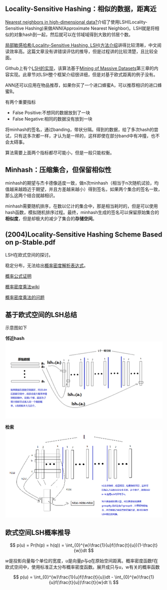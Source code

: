  <!--MathJax数学公式-->
<script type="text/x-mathjax-config">
MathJax.Hub.Config({tex2jax: {inlineMath: [['$','$'], ['\\(','\\)']]}});
</script>
<script type="text/javascript" async src="https://cdn.mathjax.org/mathjax/latest/MathJax.js?config=TeX-AMS_CHTML"></script>


## Locality-Sensitive Hashing：相似的数据，距离近

[Nearest neighbors in high-dimensional data?](http://stackoverflow.com/a/5773066/1114397)介绍了使用LSH(Locality-Sensitive Hashing)来做ANN(Approximate Nearest Neighbor)。LSH就是将相似的对象hash到一起，然后就可以在邻域域得到大致的邻居个数。

[局部敏感哈希(Locality-Sensitive Hashing, LSH)方法介绍](http://blog.csdn.net/icvpr/article/details/12342159)讲得比较清晰，中文阅读效率高。这篇文章没有讲错误评估的推导，但是过程讲的比较清楚，且比较全面。


Github上有个[LSH的实现](https://github.com/mrsqueeze/spark-hash)，该算法基于[Mining of Massive Datasets](http://mmds.org/)第三章的内容实现。此章节对LSH整个框架介绍很详细，但是对基于欧式距离的例子没有。

ANN还可以应用在物品推荐，如果你买了一个进口蜂蜜A，可以推荐相识的进口蜂蜜B。

有两个重要指标

* False Positive:不想同的数据放到了一块
* False Negative:相同的数据没有放到一块

将minhash的签名，通过banding，带状分隔。得到的数据，给了多次hash的尝试，只有这多次都一样，才认为是一样的，这样即使在部分band中有冲撞，也不会太碍事。


算法需要上面两个指标都尽可能小，但是一般只能权衡。

## Minhash：压缩集合，但保留相似性


minhash的期望与杰卡德像适度一致，做n次minhash（相当于n次随机试验，均值越来越趋近于期望，并且方差越来越小）得到签名，如果两个集合的签名一致，那么这两个结合就越相识。

minhash需要随机排序，在数以亿计的集合中，那是相当耗时的，但是可以使用hash函数，模拟随机排序过程。最终，minhash生成的签名可以保留原始集合的**相似度**，但是却极大的减少了集合的**存储空间**。

## (2004)Locality-Sensitive Hashing Scheme Based on p-Stable.pdf

LSH在欧式空间的探讨。

稳定分布，无法给出[概率密度解析表达式](http://www.swarmagents.cn/bs/files/jake2011616211724.pdf)。

[概率公式证明](http://blog.sina.com.cn/s/blog_67914f2901019p3v.html)

[概率密度乘法wiki](https://en.wikipedia.org/wiki/Probability_density_function)

[概率密度乘法的问题](http://math.stackexchange.com/a/275668/261790)


## 基于欧式空间的LSH总结
示意图如下

**邻近hash**
<img src='LSH_create_table.bmp'/>


**检索**
<img src='LSH_query.bmp'/>



## 欧式空间LSH概率推导

$$
	p(u) = Pr(h(p) = h(q)) = \int_{0}^{w}\frac{1}{u}f(\frac{t}{u})(1-\frac{t}{w})dt
$$

$w$是投影向量每个单位的宽度，$u$是向量$p$与$q$在原始空间距离。概率密度函数f在欧式空间中，使用标准正太分布概率密度函数。展开成只与u，w有关的概率函数

$$
	p(u) = \int_{0}^{w}\frac{1}{u}f(\frac{t}{u})dt - \int_{0}^{w}\frac{1}{u}f(\frac{t}{u})\frac{t}{w}dt \\
$$